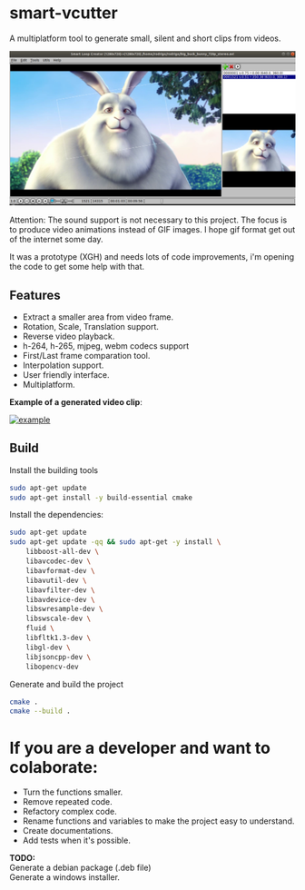 # smart-vcutter
A multiplatform tool to generate small, silent and short clips from videos.

![Ubuntu screenshot](https://raw.githubusercontent.com/rodjjo/smart-vcutter/master/docs/images/ubuntu-screen-shot.png)

Attention: The sound support is not necessary to this project. The focus is to produce video animations instead of GIF images. I hope gif format get out of the internet some day.

It was a prototype (XGH) and needs lots of code improvements, i'm opening the code to get some help with that.

## Features

* Extract a smaller area from video frame.
* Rotation, Scale, Translation support.
* Reverse video playback.
* h-264, h-265, mjpeg, webm codecs support
* First/Last frame comparation tool.
* Interpolation support.
* User friendly interface.
* Multiplatform.

**Example of a generated video clip**:

[![example](http://img.youtube.com/vi/7MCendkxo1I/0.jpg)](http://www.youtube.com/watch?v=7MCendkxo1I)


## Build

Install the building tools

```bash
sudo apt-get update
sudo apt-get install -y build-essential cmake
```

Install the dependencies:

```bash
sudo apt-get update
sudo apt-get update -qq && sudo apt-get -y install \
    libboost-all-dev \
    libavcodec-dev \
    libavformat-dev \
    libavutil-dev \
    libavfilter-dev \
    libavdevice-dev \
    libswresample-dev \
    libswscale-dev \
    fluid \
    libfltk1.3-dev \
    libgl-dev \
    libjsoncpp-dev \
    libopencv-dev
```

Generate and build the project

```bash
cmake .
cmake --build .
```

# If you are a developer and want to colaborate:

* Turn the functions smaller.
* Remove repeated code.
* Refactory complex code.
* Rename functions and variables to make the project easy to understand.
* Create documentations.
* Add tests when it's possible.


**TODO:**  
Generate a debian package (.deb file)  
Generate a windows installer.
